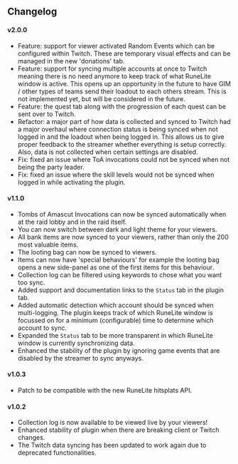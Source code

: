 
## Changelog

#### v2.0.0
- Feature: support for viewer activated Random Events which can be configured within Twitch. These are temporary visual effects and can be managed in the new 'donations' tab.
- Feature: support for syncing multiple accounts at once to Twitch meaning there is no need anymore to keep track of what RuneLite window is active. This opens up an opportunity in the future to have GIM / other types of teams send their loadout to each others stream. This is not implemented yet, but will be considered in the future.
- Feature: the quest tab along with the progression of each quest can be sent over to Twitch.
- Refactor: a major part of how data is collected and synced to Twitch had a major overhaul where connection status is being synced when not logged in and the loadout when being logged in. This allows us to give proper feedback to the streamer whether everything is setup correctly. Also, data is not collected when certain settings are disabled.
- Fix: fixed an issue where ToA invocations could not be synced when not being the party leader.
- Fix: fixed an issue where the skill levels would not be synced when logged in while activating the plugin.

#### v1.1.0
- Tombs of Amascut Invocations can now be synced automatically when at the raid lobby and in the raid itself.
- You can now switch between dark and light theme for your viewers.
- All bank items are now synced to your viewers, rather than only the 200 most valuable items.
- The looting bag can now be synced to viewers.
- Items can now have 'special behaviours' for example the looting bag opens a new side-panel as one of the first items for this behaviour.
- Collection log can be filtered using keywords to chose what you want too sync.
- Added support and documentation links to the `Status` tab in the plugin tab.
- Added automatic detection which account should be synced when multi-logging. The plugin keeps track of which RuneLite window is focussed on for a minimum (configurable) time to determine which account to sync.
- Expanded the `Status` tab to be more transparent in which RuneLite window is currently synchronizing data.
- Enhanced the stability of the plugin by ignoring game events that are disabled by the streamer to sync anyways.

#### v1.0.3
- Patch to be compatible with the new RuneLite hitsplats API.

#### v1.0.2
- Collection log is now available to be viewed live by your viewers!
- Enhanced stability of plugin when there are breaking client or Twitch changes.
- The Twitch data syncing has been updated to work again due to deprecated functionalities.
